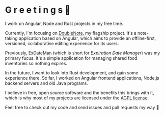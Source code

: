 # G r e e t i n g s 👋

I work on Angular, Node and Rust projects in my free time.

Currently, I'm focusing on [DoubleNote](https://github.com/Bernd-L/DoubleNote), my flagship project. It's a note-taking application based on Angular, which aims to provide an offline-first, versioned, collaborative editing experience for its users.

Previously, [ExDateMan](https://github.com/Bernd-L/ExDateMan) (which is short for _Expiration Date Manager_) was my primary fucus. It's a simple application for managing shared food inventories so nothing expires.

In the future, I want to look into Rust development, and gain some experience there. So far, I worked on Angular frontend applications, Node.js backend servers and old Java programs.

I believe in free, open source software and the benefits this brings with it, which is why most of my projects are licensed under the [AGPL license](https://www.gnu.org/licenses/agpl-3.0.en.html).

Feel free to check out my code and send issues and pull requests my way 🤗

<!--
**Bernd-L/Bernd-L** is a ✨ _special_ ✨ repository because its `README.md` (this file) appears on your GitHub profile.

Here are some ideas to get you started:

- 🔭 I'm currently working on ...
- 🌱 I'm currently learning ...
- 👯 I'm looking to collaborate on ...
- 🤔 I'm looking for help with ...
- 💬 Ask me about ...
- 📫 How to reach me: ...
- 😄 Pronouns: ...
- ⚡ Fun fact: ...
-->
